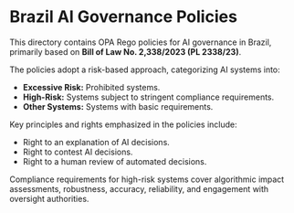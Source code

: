 # Brazil AI Governance Policies

This directory contains OPA Rego policies for AI governance in Brazil, primarily based on **Bill of Law No. 2,338/2023 (PL 2338/23)**.

The policies adopt a risk-based approach, categorizing AI systems into:

- **Excessive Risk:** Prohibited systems.
- **High-Risk:** Systems subject to stringent compliance requirements.
- **Other Systems:** Systems with basic requirements.

Key principles and rights emphasized in the policies include:
- Right to an explanation of AI decisions.
- Right to contest AI decisions.
- Right to a human review of automated decisions.

Compliance requirements for high-risk systems cover algorithmic impact assessments, robustness, accuracy, reliability, and engagement with oversight authorities.
